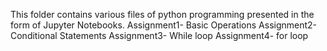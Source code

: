 This folder contains various files of python programming presented in the form of Jupyter Notebooks.
Assignment1- Basic Operations
Assignment2- Conditional Statements
Assignment3- While loop
Assignment4- for loop
